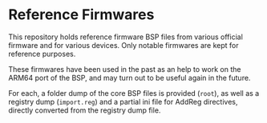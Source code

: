# Reference Firmwares

This repository holds reference firmware BSP files from various official firmware and for various devices. Only notable firmwares are kept for reference purposes.

These firmwares have been used in the past as an help to work on the ARM64 port of the BSP, and may turn out to be useful again in the future.

For each, a folder dump of the core BSP files is provided (```root```), as well as a registry dump (```import.reg```) and a partial ini file for AddReg directives, directly converted from the registry dump file.